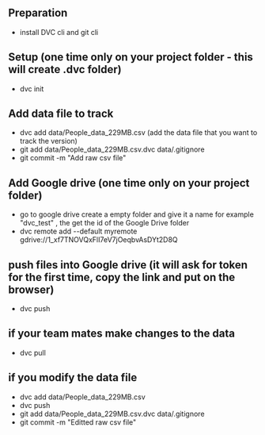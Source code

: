 

## Preparation 
- install DVC cli and git cli

## Setup (one time only on your project folder - this will create .dvc folder)
- dvc init

## Add data file to track
- dvc add data/People_data_229MB.csv  (add the data file that you want to track the version)
- git add data/People_data_229MB.csv.dvc data/.gitignore
- git commit -m "Add raw csv file"


## Add Google drive (one time only on your project folder)
- go to google drive create a empty folder and give it a name for example "dvc_test" , the get the  id of the Google Drive folder
- dvc remote add --default myremote \
                           gdrive://1_xf7TNOVQxFlI7eV7jOeqbvAsDYt2D8Q


## push files into Google drive  (it will ask for token for the first time, copy the link and put on the browser)
- dvc push



## if your team mates make changes to the data
- dvc pull


## if you modify the data file
- dvc add data/People_data_229MB.csv 
- dvc push
- git add data/People_data_229MB.csv.dvc data/.gitignore
- git commit -m "Editted raw csv file"
